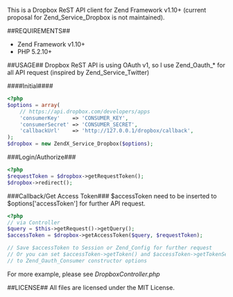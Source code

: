 This is a Dropbox ReST API client for Zend Framework v1.10+ (current proposal for Zend_Service_Dropbox is not maintained).

##REQUIREMENTS##
- Zend Framework v1.10+
- PHP 5.2.10+

##USAGE##
Dropbox ReST API is using OAuth v1, so I use Zend_Oauth_* for all API request (inspired by Zend_Service_Twitter)

####Initial####
```php
<?php
$options = array(
    // https://api.dropbox.com/developers/apps
    'consumerKey'    => 'CONSUMER_KEY',
    'consumerSecret' => 'CONSUMER_SECRET',
    'callbackUrl'    => 'http://127.0.0.1/dropbox/callback',
);
$dropbox = new ZendX_Service_Dropbox($options);
```

###Login/Authorize###
```php
<?php
$requestToken = $dropbox->getRequestToken();
$dropbox->redirect();
```

###Callback/Get Access Token###
$accessToken need to be inserted to $options['accessToken'] for further API request.

```php
<?php 
// via Controller
$query = $this->getRequest()->getQuery();
$accessToken = $dropbox->getAccessToken($query, $requestToken);

// Save $accessToken to Session or Zend_Config for further request
// Or you can set $accessToken->getToken() and $accessToken->getTokenSecret() 
// to Zend_Oauth_Consumer constructor options
```

For more example, please see *DropboxController.php*


##LICENSE##
All files are licensed under the MIT License.
